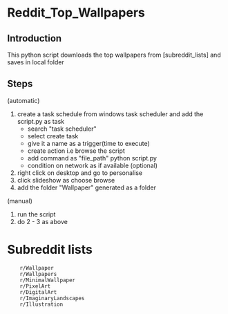 # Reddit_Top_Wallpapers

## Introduction
This python script downloads the top wallpapers from [subreddit_lists] and saves in local folder


## Steps
(automatic)
1) create a task schedule from windows task scheduler and add the script.py as task
    - search "task scheduler" 
    - select create task
    - give it a name as a trigger(time to execute)
    - create action i.e browse the script
    - add command as "file_path" python script.py
    - condition on network as if available (optional)
2) right click on desktop and go to personalise 
3) click slideshow as choose browse
4) add the folder "Wallpaper" generated as a folder

(manual)
1) run the script
2) do 2 - 3 as above

# Subreddit lists
```
    r/Wallpaper
    r/Wallpapers
    r/MinimalWallpaper 
    r/PixelArt
    r/DigitalArt
    r/ImaginaryLandscapes
    r/Illustration
```

